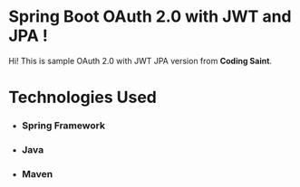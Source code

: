 # Spring Boot OAuth 2.0 with JWT and JPA !

Hi! This is sample OAuth 2.0 with JWT JPA version from **Coding Saint**. 


# Technologies Used

 - ### Spring Framework 
-   ### Java 
 - ### Maven
